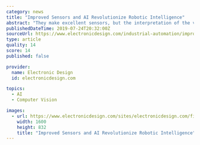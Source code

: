 ```yaml
---
category: news
title: "Improved Sensors and AI Revolutionize Robotic Intelligence"
abstract: "They make excellent sensors, but the interpretation of the video scene, especially estimating distances and object recognition, requires sophisticated software. Though cameras do serve the need in some applications, better alternatives are available."
publishedDateTime: 2019-07-24T20:32:00Z
sourceUrl: https://www.electronicdesign.com/industrial-automation/improved-sensors-and-ai-revolutionize-robotic-intelligence
type: article
quality: 14
score: 14
published: false

provider:
  name: Electronic Design
  id: electronicdesign.com

topics:
  - AI
  - Computer Vision

images:
  - url: https://www.electronicdesign.com/sites/electronicdesign.com/files/Industrial-Equipment.jpg
    width: 1600
    height: 832
    title: "Improved Sensors and AI Revolutionize Robotic Intelligence"
---
```

